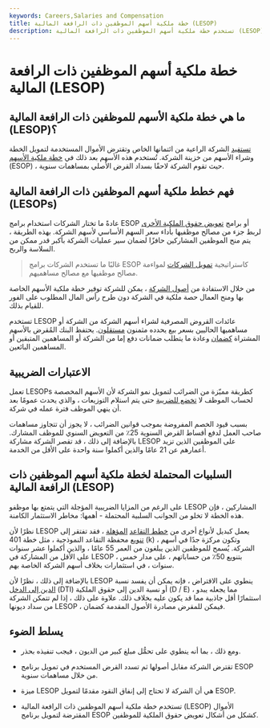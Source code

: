 ```yaml
---
keywords: Careers,Salaries and Compensation
title: خطة ملكية أسهم الموظفين ذات الرافعة المالية (LESOP)
description: تستخدم خطة ملكية أسهم الموظفين ذات الرافعة المالية (LESOP) الأموال المقترضة لتمويل برنامج ESOP كشكل من أشكال تعويض حقوق الملكية لموظفي الشركة.
---
```


# خطة ملكية أسهم الموظفين ذات الرافعة المالية (LESOP)
## ما هي خطة ملكية الأسهم للموظفين ذات الرافعة المالية (LESOP)؟

[تستفيد](/leverage) الشركة الراعية من ائتمانها الخاص وتقترض الأموال المستخدمة لتمويل الخطة وشراء الأسهم من خزينة الشركة. تُستخدم هذه الأسهم بعد ذلك في [خطة ملكية الأسهم](/esop) (ESOP) ، حيث تقوم الشركة لاحقًا بسداد القرض الأصلي بمساهمات سنوية.

## فهم خطط ملكية أسهم الموظفين ذات الرافعة المالية (LESOPs)

عادةً ما تختار الشركات استخدام برامج ESOP أو برامج [تعويض حقوق الملكية الأخرى](/equity-compensation) لربط جزء من مصالح موظفيها بأداء سعر السهم الأساسي لأسهم الشركة. بهذه الطريقة ، يتم منح الموظفين المشاركين حافزًا لضمان سير عمليات الشركة بأكبر قدر ممكن من السلاسة والربح.

> غالبًا ما تستخدم الشركات برامج ESOP كاستراتيجية [تمويل الشركات](/corporatefinance) لمواءمة مصالح موظفيها مع مصالح مساهميهم.

>

من خلال الاستفادة من [أصول الشركة](/asset) ، يمكن للشركة توفير خطة ملكية الأسهم الخاصة بها ومنح العمال حصة ملكية في الشركة دون طرح رأس المال المطلوب على الفور للقيام بذلك.

تستخدم LESOP عائدات القروض المصرفية لشراء أسهم الشركة من الشركة أو مساهميها الحاليين بسعر بيع يحدده مثمنون [مستقلون](/appraiser). يحتفظ البنك المُقرض بالأسهم المشتراة [كضمان](/collateral) وعادة ما يتطلب ضمانات دفع إما من الشركة أو المساهمين المتبقين أو المساهمين البائعين.

## الاعتبارات الضريبية

تعمل LESOPs كطريقة مميّزة من الضرائب لتمويل نمو الشركة لأن الأسهم المخصصة لحساب الموظف لا [تخضع للضريبة](/taxation) حتى يتم استلام التوزيعات ، والذي يحدث عمومًا بعد أن ينهي الموظف فترة عمله في شركة.

بسبب قيود الخصم المفروضة بموجب قوانين الضرائب ، لا يجوز أن تتجاوز مساهمات صاحب العمل لدفع أقساط القرض السنوية 25٪ من التعويض السنوي للموظف المشارك. بالإضافة إلى ذلك ، قد تقصر الشركة مشاركة LESOP على الموظفين الذين تزيد أعمارهم عن 21 عامًا والذين أكملوا سنة واحدة على الأقل من الخدمة.

## السلبيات المحتملة لخطة ملكية أسهم الموظفين ذات الرافعة المالية (LESOP)

على الرغم من المزايا الضريبية المؤجلة التي يتمتع بها موظفو LESOP المشاركين ، فإن هذه الخطة لا تخلو من الجوانب السلبية المحتملة - أهمها: مخاطر الاستثمار الكامنة.

نظرًا لأن LESOP يعمل كبديل لأنواع أخرى من [خطط التقاعد](/qrp) [المؤهلة](/qrp) ، فقد تفتقر إلى [تنويع](/diversification) محفظة التقاعد النموذجية ، مثل خطة 401 (k) ، وتكون مركزة جدًا في أسهم الشركة. يُسمح للموظفين الذين يبلغون من العمر 55 عامًا ، والذين أكملوا عشر سنوات على الأقل من المشاركة في LESOP ، بتنويع 50٪ من حساباتهم ، على مدار خمس سنوات ، في استثمارات بخلاف أسهم الشركة الخاصة بهم.

بالإضافة إلى ذلك ، نظرًا لأن LESOP ينطوي على الاقتراض ، فإنه يمكن أن يفسد نسبة [الدين إلى الدخل](/dti) (DTI) أو نسبة الدين إلى حقوق الملكية (D / E) ، مما يجعله يبدو استثمارًا أقل جاذبية مما قد يكون عليه بخلاف ذلك. علاوة على ذلك ، إذا لم تتمكن الشركة من سداد ديونها LESOP ، فيمكن للمقرض مصادرة الأصول المقدمة كضمان.

## يسلط الضوء

- ومع ذلك ، بما أنه ينطوي على تحمُّل مبلغ كبير من الديون ، فيجب تنفيذه بحذر.

- تقترض الشركة مقابل أصولها ثم تسدد القرض المستخدم في تمويل برنامج ESOP من خلال مساهمات سنوية.

- ميزة LESOP هي أن الشركة لا تحتاج إلى إنفاق النقود مقدمًا لتمويل ESOP.

- تستخدم خطة ملكية أسهم الموظفين ذات الرافعة المالية (LESOP) الأموال المقترضة لتمويل برنامج ESOP كشكل من أشكال تعويض حقوق الملكية للموظفين.


